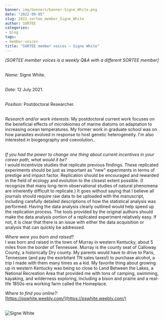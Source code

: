 ```yaml
---
banner: img/banners/banner-Signe_White.png
date: "2022-09-05"
slug: 2022_sortee_member_Signe_White
author: SORTEE
categories:
- blog
tags:
- member-voices
title: "SORTEE member voices – Signe White" 
---
```



*[SORTEE member voices is a weekly Q&A with a different SORTEE member]*   
&nbsp;
&nbsp;

_Name:_ Signe White.   
&nbsp;

_Date:_ 12 July 2021.   
&nbsp;

_Position:_ Postdoctoral Researcher.   
&nbsp;

_Research and/or work interests:_ My postdoctoral current work focuses on the beneficial effects of microbiomes of marine diatoms on adaptation to increasing ocean temperatures. My former work in graduate school was on how parasites evolved in response to host genetic heterogeneity. I'm also interested in biogeography and coevolution..   
&nbsp;
&nbsp;

_If you had the power to change one thing about current incentives in your career path, what would it be?_   
I would incentivize studies that replicate previous findings. These replicated experiments should be just as important as "new" experiments in terms of prestige and impact factor. Replication should be encouraged and rewarded in the field of ecology and evolution to the closest extent possible. (I recognize that many long-term observational studies of natural phenomena are inherently difficult to replicate.) It goes without saying that I believe all journals should require raw data to be uploaded with the manuscript, including carefully detailed descriptions of how the statistical analysis was performed. Having the data analysis clearly outlined would help speed up the replication process. The tools provided by the original authors should make the data analysis portion of a replicated experiment relatively easy. If not, it is clear that there is an issue with either the data acquisition or analysis that can quickly be addressed.
&nbsp;
&nbsp;

_Where were you born and raised?_   
I was born and raised in the town of Murray in western Kentucky, about 5 miles from the border of Tennessee. Murray is the county seat of Calloway County, a historically Dry county. My parents would have to drive to Paris, Tennessee (and pay the exorbitant TN sales taxes!) to purchase alcohol, a trip I made with them many times as a kid. My favorite thing about growing up in western Kentucky was being so close to Land Between the Lakes, a National Recreation Area that provided me with tons of camping, swimming, kayaking, and wilderness exploring, including a bison and prairie and a real-life 1850s-era working farm called the Homeplace.
&nbsp;
&nbsp;

_Where to find you online?:_   
[https://pswhite.weebly.com/](https://pswhite.weebly.com/)   
&nbsp;
&nbsp;


![Signe White](/blog/images/Signe_White.png)    
&nbsp;
